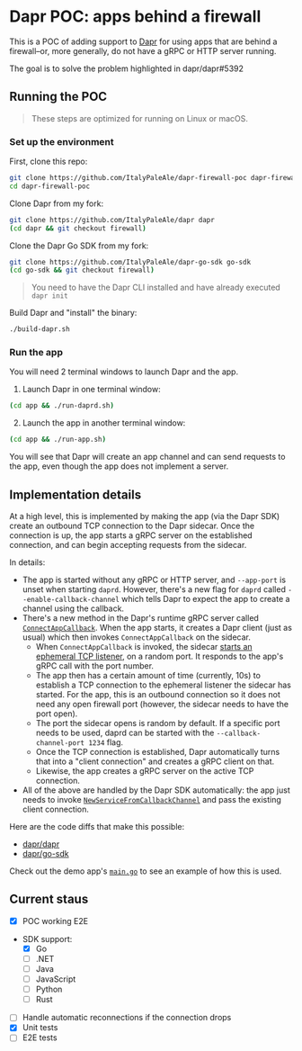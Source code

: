 # Dapr POC: apps behind a firewall

This is a POC of adding support to [Dapr](https://dapr.io) for using apps that are behind a firewall–or, more generally, do not have a gRPC or HTTP server running.

The goal is to solve the problem highlighted in dapr/dapr#5392

## Running the POC

> These steps are optimized for running on Linux or macOS.

### Set up the environment

First, clone this repo:

```sh
git clone https://github.com/ItalyPaleAle/dapr-firewall-poc dapr-firewall-poc
cd dapr-firewall-poc
```

Clone Dapr from my fork:

```sh
git clone https://github.com/ItalyPaleAle/dapr dapr
(cd dapr && git checkout firewall)
```

Clone the Dapr Go SDK from my fork:

```sh
git clone https://github.com/ItalyPaleAle/dapr-go-sdk go-sdk
(cd go-sdk && git checkout firewall)
```

> You need to have the Dapr CLI installed and have already executed `dapr init`

Build Dapr and "install" the binary:

```sh
./build-dapr.sh
```

### Run the app

You will need 2 terminal windows to launch Dapr and the app.

1. Launch Dapr in one terminal window:  
  
  ```sh
  (cd app && ./run-daprd.sh)
  ```

2. Launch the app in another terminal window:  
  
  ```sh
  (cd app && ./run-app.sh)
  ```

You will see that Dapr will create an app channel and can send requests to the app, even though the app does not implement a server.

## Implementation details

At a high level, this is implemented by making the app (via the Dapr SDK) create an outbound TCP connection to the Dapr sidecar. Once the connection is up, the app starts a gRPC server on the established connection, and can begin accepting requests from the sidecar.

In details:

- The app is started without any gRPC or HTTP server, and `--app-port` is unset when starting `daprd`. However, there's a new flag for `daprd` called `--enable-callback-channel` which tells Dapr to expect the app to create a channel using the callback.
- There's a new method in the Dapr's runtime gRPC server called [`ConnectAppCallback`](https://github.com/ItalyPaleAle/dapr/blob/45a04142f826ce70d7bb290726da7e7be3cd4ec3/dapr/proto/runtime/v1/dapr.proto#L124). When the app starts, it creates a Dapr client (just as usual) which then invokes `ConnectAppCallback` on the sidecar.
  - When `ConnectAppCallback` is invoked, the sidecar [starts an ephemeral TCP listener](https://github.com/ItalyPaleAle/dapr/blob/45a04142f826ce70d7bb290726da7e7be3cd4ec3/pkg/grpc/api_connectappcallback.go#L31-L107), on a random port. It responds to the app's gRPC call with the port number.
  - The app then has a certain amount of time (currently, 10s) to establish a TCP connection to the ephemeral listener the sidecar has started. For the app, this is an outbound connection so it does not need any open firewall port (however, the sidecar needs to have the port open).
  - The port the sidecar opens is random by default. If a specific port needs to be used, daprd can be started with the `--callback-channel-port 1234` flag.
  - Once the TCP connection is established, Dapr automatically turns that into a "client connection" and creates a gRPC client on that.
  - Likewise, the app creates a gRPC server on the active TCP connection.
- All of the above are handled by the Dapr SDK automatically: the app just needs to invoke [`NewServiceFromCallbackChannel`](https://github.com/ItalyPaleAle/dapr-go-sdk/blob/e1ede39920d59860e183d9412796e5971183b0f1/service/grpc/service.go#L59-L87) and pass the existing client connection.

Here are the code diffs that make this possible:

- [dapr/dapr](https://github.com/ItalyPaleAle/dapr/compare/master...firewall)
- [dapr/go-sdk](https://github.com/ItalyPaleAle/dapr-go-sdk/compare/dep-upgrade...firewall)

Check out the demo app's [`main.go`](https://github.com/ItalyPaleAle/dapr-firewall-poc/blob/main/app/main.go) to see an example of how this is used.

## Current staus

- [X] POC working E2E
- SDK support:
  - [X] Go
  - [ ] .NET
  - [ ] Java
  - [ ] JavaScript
  - [ ] Python
  - [ ] Rust
- [ ] Handle automatic reconnections if the connection drops
- [X] Unit tests
- [ ] E2E tests
